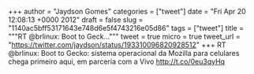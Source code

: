 
+++
author = "Jaydson Gomes"
categories = ["tweet"]
date = "Fri Apr 20 12:08:13 +0000 2012"
draft = false
slug = "1140ac5bff53171643e748d6e5f4743216e05d86"
tags = ["tweet"]
title = """RT @brlinux: Boot to Geck..."""
tweet = true
micro = true
tweet_url = "https://twitter.com/jaydson/status/193310096820928512"
+++
RT @brlinux: Boot to Gecko: sistema operacional da Mozilla para celulares chega primeiro aqui, em parceria com a Vivo http://t.co/0eu3qyHq
